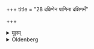 +++
title = "28 दक्षिणेन पाणिना दक्षिणमँ"

+++

<details><summary>मूलम्</summary>

दक्षिणेन पाणिना दक्षिणमँ समन्ववमृश्यानन्तर्हितां नाभिमभिमृशेत्प्राणानां ग्रन्थिरसीति २८
</details>

<details><summary>Oldenberg</summary>

28. Grasping down with his right hand over his right shoulder he should touch his uncovered navel with (the formula), 'Thou art the knot of all breath' (ibid. 20).
</details>

